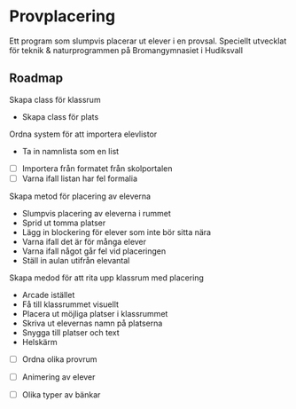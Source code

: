 # Provplacering
Ett program som slumpvis placerar ut elever i en provsal. Speciellt 
utvecklat för teknik & naturprogrammen på Bromangymnasiet i Hudiksvall

## Roadmap

Skapa class för klassrum
- Skapa class för plats

Ordna system för att importera elevlistor
- Ta in namnlista som en list
- [ ] Importera från formatet från skolportalen
- [ ] Varna ifall listan har fel formalia

Skapa metod för placering av eleverna
- Slumpvis placering av eleverna i rummet
- Sprid ut tomma platser
- Lägg in blockering för elever som inte bör sitta nära
- Varna ifall det är för många elever
- Varna ifall något går fel vid placeringen
- Ställ in aulan utifrån elevantal


Skapa medod för att rita upp klassrum med placering
- Arcade istället
- Få till klassrummet visuellt
- Placera ut möjliga platser i klassrummet
- Skriva ut elevernas namn på platserna
- Snygga till platser och text
- Helskärm
- [ ] Ordna olika provrum
- [ ] Animering av elever
- [ ] Olika typer av bänkar


